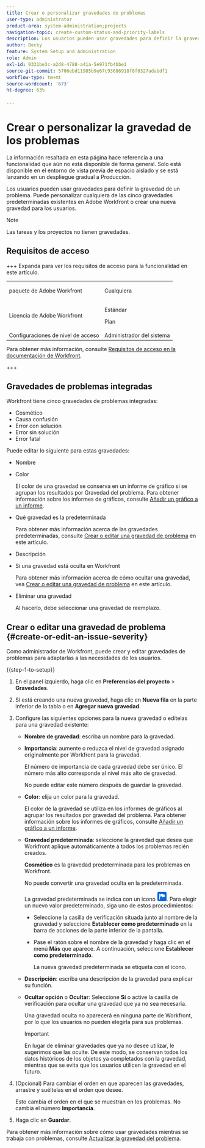 ```yaml
---
title: Crear o personalizar gravedades de problemas
user-type: administrator
product-area: system-administration;projects
navigation-topic: create-custom-status-and-priority-labels
description: Los usuarios pueden usar gravedades para definir la gravedad de un problema. Puede personalizar cualquiera de las cinco gravedades predeterminadas existentes en Adobe Workfront o crear una nueva gravedad para los usuarios.
author: Becky
feature: System Setup and Administration
role: Admin
exl-id: 0331be3c-a2d8-4788-a41a-5e971fb4bbe1
source-git-commit: 5706ebd11985b9e67c93686918f8f0327adabdf1
workflow-type: tm+mt
source-wordcount: '673'
ht-degree: 63%

---
```


# Crear o personalizar la gravedad de los problemas

<span class="preview">La información resaltada en esta página hace referencia a una funcionalidad que aún no está disponible de forma general. Solo está disponible en el entorno de vista previa de espacio aislado y se está lanzando en un despliegue gradual a Producción.

<!--
DON'T DELETE, DRAFT OR HIDE THIS ARTICLE. IT IS LINKED TO THE PRODUCT, THROUGH THE CONTEXT SENSITIVE HELP LINKS.

Linked to Understanding Issue Severity.
-->

Los usuarios pueden usar gravedades para definir la gravedad de un problema. Puede personalizar cualquiera de las cinco gravedades predeterminadas existentes en Adobe Workfront o crear una nueva gravedad para los usuarios.

>[!NOTE]
>
>Las tareas y los proyectos no tienen gravedades.

## Requisitos de acceso

+++ Expanda para ver los requisitos de acceso para la funcionalidad en este artículo.

<table style="table-layout:auto"> 
 <col> 
 <col> 
 <tbody> 
  <tr> 
   <td>paquete de Adobe Workfront</td> 
   <td><p>Cualquiera</p></td> 
  </tr> 
  <tr> 
   <td>Licencia de Adobe Workfront</td> 
   <td><p>Estándar</p>
       <p>Plan</p></td>
  </tr> 
  <tr> 
   <td>Configuraciones de nivel de acceso</td> 
   <td>Administrador del sistema</td> 
  </tr> 
 </tbody> 
</table>

Para obtener más información, consulte [Requisitos de acceso en la documentación de Workfront](/help/quicksilver/administration-and-setup/add-users/access-levels-and-object-permissions/access-level-requirements-in-documentation.md).

+++ 

## Gravedades de problemas integradas

Workfront tiene cinco gravedades de problemas integradas:

* Cosmético
* Causa confusión
* Error con solución
* Error sin solución
* Error fatal

Puede editar lo siguiente para estas gravedades:

* Nombre
* Color

  El color de una gravedad se conserva en un informe de gráfico si se agrupan los resultados por Gravedad del problema. Para obtener información sobre los informes de gráficos, consulte [Añadir un gráfico a un informe](../../../reports-and-dashboards/reports/creating-and-managing-reports/add-chart-report.md).

* Qué gravedad es la predeterminada

  Para obtener más información acerca de las gravedades predeterminadas, consulte [Crear o editar una gravedad de problema](#create-or-edit-an-issue-severity) en este artículo.

* Descripción
* Si una gravedad está oculta en Workfront

  Para obtener más información acerca de cómo ocultar una gravedad, vea [Crear o editar una gravedad de problema](#create-or-edit-an-issue-severity) en este artículo.

* Eliminar una gravedad

  Al hacerlo, debe seleccionar una gravedad de reemplazo.

## Crear o editar una gravedad de problema {#create-or-edit-an-issue-severity}

Como administrador de Workfront, puede crear y editar gravedades de problemas para adaptarlas a las necesidades de los usuarios.

{{step-1-to-setup}}

1. En el panel izquierdo, haga clic en **Preferencias del proyecto** > **Gravedades**.

1. Si está creando una nueva gravedad, haga clic en <span class="preview">**Nueva fila** en la parte inferior de la tabla</span> o en **Agregar nueva gravedad**.
1. Configure las siguientes opciones para la nueva gravedad o edítelas para una gravedad existente:

   * **Nombre de gravedad**: escriba un nombre para la gravedad.
   * **Importancia**: aumente o reduzca el nivel de gravedad asignado originalmente por Workfront para la gravedad.

     El número de importancia de cada gravedad debe ser único. El número más alto corresponde al nivel más alto de gravedad.

     No puede editar este número después de guardar la gravedad.

   * **Color**: elija un color para la gravedad.

     El color de la gravedad se utiliza en los informes de gráficos al agrupar los resultados por gravedad del problema. Para obtener información sobre los informes de gráficos, consulte [Añadir un gráfico a un informe](/help/quicksilver/reports-and-dashboards/reports/creating-and-managing-reports/add-chart-report.md).

   * **Gravedad predeterminada**: seleccione la gravedad que desea que Workfront aplique automáticamente a todos los problemas recién creados.

     **Cosmético** es la gravedad predeterminada para los problemas en Workfront.

     No puede convertir una gravedad oculta en la predeterminada.

     <div class="preview">

     La gravedad predeterminada se indica con un icono ![Icono de gravedad predeterminada](assets/default-icon.png). Para elegir un nuevo valor predeterminado, siga uno de estos procedimientos:

      * Seleccione la casilla de verificación situada junto al nombre de la gravedad y seleccione **Establecer como predeterminado** en la barra de acciones de la parte inferior de la pantalla.
      * Pase el ratón sobre el nombre de la gravedad y haga clic en el menú **Más** que aparece. A continuación, seleccione **Establecer como predeterminado**.

        La nueva gravedad predeterminada se etiqueta con el icono.

     </div>

   * **Descripción**: escriba una descripción de la gravedad para explicar su función.
   * <span class="preview">**Ocultar opción**</span> o **Ocultar**: <span class="preview">Seleccione **Sí**</span> o active la casilla de verificación para ocultar una gravedad que ya no sea necesaria.

     Una gravedad oculta no aparecerá en ninguna parte de Workfront, por lo que los usuarios no pueden elegirla para sus problemas.

     >[!IMPORTANT]
     >
     >En lugar de eliminar gravedades que ya no desee utilizar, le sugerimos que las oculte. De este modo, se conservan todos los datos históricos de los objetos ya completados con la gravedad, mientras que se evita que los usuarios utilicen la gravedad en el futuro.

1. (Opcional) Para cambiar el orden en que aparecen las gravedades, arrastre y suéltelas en el orden que desee.

   Esto cambia el orden en el que se muestran en los problemas. No cambia el número **Importancia**.

1. Haga clic en **Guardar**.

Para obtener más información sobre cómo usar gravedades mientras se trabaja con problemas, consulte [Actualizar la gravedad del problema](../../../manage-work/issues/issue-information/update-issue-severity.md).
